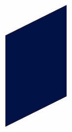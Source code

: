 <img height=400 width=400 src="data:image/svg+xml,<svg viewBox='0 0 2 4' xmlns='http://www.w3.org/2000/svg'><path fill='%23014' d='M2,0L0,1L0,4L2,3Z' /></svg>" />
